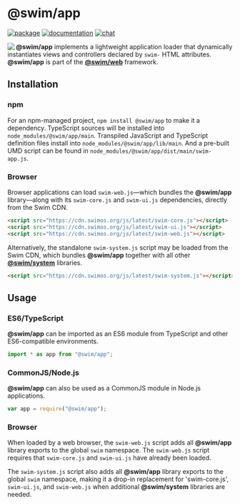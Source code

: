 # @swim/app

[![package](https://img.shields.io/npm/v/@swim/app.svg)](https://www.npmjs.com/package/@swim/app)
[![documentation](https://img.shields.io/badge/doc-TypeDoc-blue.svg)](https://docs.swimos.org/js/latest/modules/_swim_app.html)
[![chat](https://img.shields.io/badge/chat-Gitter-green.svg)](https://gitter.im/swimos/community)

<a href="https://www.swimos.org"><img src="https://docs.swimos.org/readme/marlin-blue.svg" align="left"></a>

**@swim/app** implements a lightweight application loader that dynamically
instantiates views and controllers declared by `swim-` HTML attributes.
**@swim/app** is part of the
[**@swim/web**](https://github.com/swimos/swim/tree/master/swim-system-js/swim-web-js/@swim/web) framework.

## Installation

### npm

For an npm-managed project, `npm install @swim/app` to make it a dependency.
TypeScript sources will be installed into `node_modules/@swim/app/main`.
Transpiled JavaScript and TypeScript definition files install into
`node_modules/@swim/app/lib/main`.  And a pre-built UMD script can
be found in `node_modules/@swim/app/dist/main/swim-app.js`.

### Browser

Browser applications can load `swim-web.js`—which bundles the **@swim/app**
library—along with its `swim-core.js` and `swim-ui.js` dependencies, directly
from the Swim CDN.

```html
<script src="https://cdn.swimos.org/js/latest/swim-core.js"></script>
<script src="https://cdn.swimos.org/js/latest/swim-ui.js"></script>
<script src="https://cdn.swimos.org/js/latest/swim-web.js"></script>
```

Alternatively, the standalone `swim-system.js` script may be loaded
from the Swim CDN, which bundles **@swim/app** together with all other
[**@swim/system**](https://github.com/swimos/swim/tree/master/swim-system-js/@swim/system)
libraries.

```html
<script src="https://cdn.swimos.org/js/latest/swim-system.js"></script>
```

## Usage

### ES6/TypeScript

**@swim/app** can be imported as an ES6 module from TypeScript and other
ES6-compatible environments.

```typescript
import * as app from "@swim/app";
```

### CommonJS/Node.js

**@swim/app** can also be used as a CommonJS module in Node.js applications.

```javascript
var app = require("@swim/app");
```

### Browser

When loaded by a web browser, the `swim-web.js` script adds all
**@swim/app** library exports to the global `swim` namespace.
The `swim-web.js` script requires that `swim-core.js` and `swim-ui.js`
have already been loaded.

The `swim-system.js` script also adds all **@swim/app** library exports
to the global `swim` namespace, making it a drop-in replacement for
'swim-core.js', `swim-ui.js`, and `swim-web.js` when additional
**@swim/system** libraries are needed.
